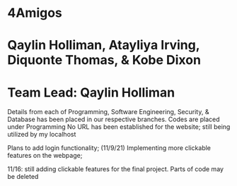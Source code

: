 # 4Amigos
# Qaylin Holliman, Atayliya Irving, Diquonte Thomas, & Kobe Dixon
# Team Lead:  Qaylin Holliman

Details from each of Programming, Software Engineering, Security, & Database has been placed in our respective branches.
Codes are placed under Programming
No URL has been established for the website; still being utilized by my localhost

Plans to add login functionality; (11/9/21)
Implementing more clickable features on the webpage;


11/16: still adding clickable features for the final project.  Parts of code may be deleted 



